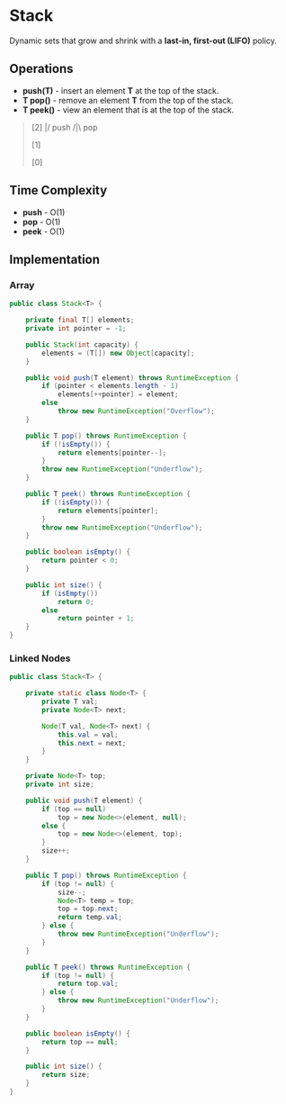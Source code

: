 # Stack

Dynamic sets that grow and shrink with a **last-in, first-out (LIFO)** policy.

## Operations

- **push(T)** - insert an element **T** at the top of the stack.
- **T pop()** - remove an element **T** from the top of the stack.
- **T peek()** - view an element that is at the top of the stack.

> [2] \|/ push /|\ pop
>
> [1]
>
> [0]

## Time Complexity

- **push** - O(1)
- **pop** - O(1)
- **peek** - O(1)

## Implementation

### Array

```java
public class Stack<T> {

    private final T[] elements;
    private int pointer = -1;

    public Stack(int capacity) {
        elements = (T[]) new Object[capacity];
    }

    public void push(T element) throws RuntimeException {
        if (pointer < elements.length - 1)
            elements[++pointer] = element;
        else
            throw new RuntimeException("Overflow");
    }

    public T pop() throws RuntimeException {
        if (!isEmpty()) {
            return elements[pointer--];
        }
        throw new RuntimeException("Underflow");
    }

    public T peek() throws RuntimeException {
        if (!isEmpty()) {
            return elements[pointer];
        }
        throw new RuntimeException("Underflow");
    }

    public boolean isEmpty() {
        return pointer < 0;
    }

    public int size() {
        if (isEmpty())
            return 0;
        else
            return pointer + 1;
    }
}
```

### Linked Nodes

```java
public class Stack<T> {

    private static class Node<T> {
        private T val;
        private Node<T> next;

        Node(T val, Node<T> next) {
            this.val = val;
            this.next = next;
        }
    }

    private Node<T> top;
    private int size;

    public void push(T element) {
        if (top == null)
            top = new Node<>(element, null);
        else {
            top = new Node<>(element, top);
        }
        size++;
    }

    public T pop() throws RuntimeException {
        if (top != null) {
            size--;
            Node<T> temp = top;
            top = top.next;
            return temp.val;
        } else {
            throw new RuntimeException("Underflow");
        }
    }

    public T peek() throws RuntimeException {
        if (top != null) {
            return top.val;
        } else {
            throw new RuntimeException("Underflow");
        }
    }

    public boolean isEmpty() {
        return top == null;
    }

    public int size() {
        return size;
    }
}
```
